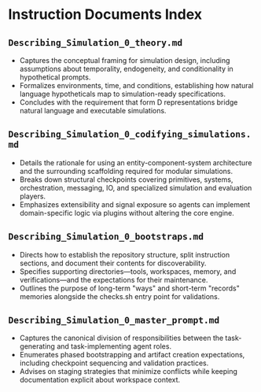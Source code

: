 # Instruction Documents Index

## `Describing_Simulation_0_theory.md`
- Captures the conceptual framing for simulation design, including assumptions about temporality, endogeneity, and conditionality in hypothetical prompts.
- Formalizes environments, time, and conditions, establishing how natural language hypotheticals map to simulation-ready specifications.
- Concludes with the requirement that form D representations bridge natural language and executable simulations.

## `Describing_Simulation_0_codifying_simulations.md`
- Details the rationale for using an entity-component-system architecture and the surrounding scaffolding required for modular simulations.
- Breaks down structural checkpoints covering primitives, systems, orchestration, messaging, IO, and specialized simulation and evaluation players.
- Emphasizes extensibility and signal exposure so agents can implement domain-specific logic via plugins without altering the core engine.

## `Describing_Simulation_0_bootstraps.md`
- Directs how to establish the repository structure, split instruction sections, and document their contents for discoverability.
- Specifies supporting directories—tools, workspaces, memory, and verifications—and the expectations for their maintenance.
- Outlines the purpose of long-term "ways" and short-term "records" memories alongside the checks.sh entry point for validations.

## `Describing_Simulation_0_master_prompt.md`
- Captures the canonical division of responsibilities between the task-generating and task-implementing agent roles.
- Enumerates phased bootstrapping and artifact creation expectations, including checkpoint sequencing and validation practices.
- Advises on staging strategies that minimize conflicts while keeping documentation explicit about workspace context.
